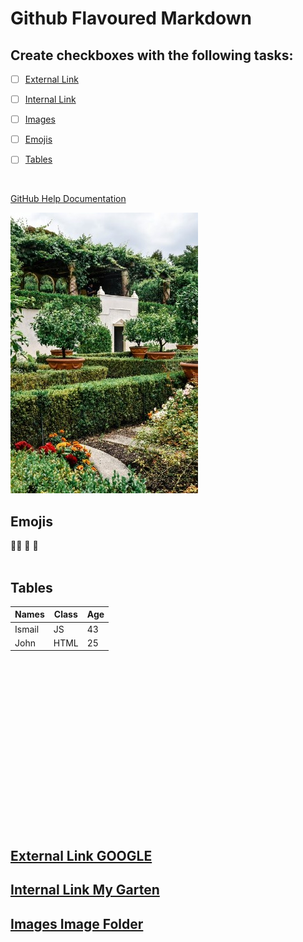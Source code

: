 # Github Flavoured Markdown

## Create checkboxes with the following tasks:

- [ ] [External Link](#External-Link-GOOGLE)
- [ ] [Internal Link](#Internal-Link-My-Garten)
- [ ] [Images](#Images-Image-Folder)
- [ ] [Emojis](#Emojis)
- [ ] [Tables](#Tables)


<br>

[GitHub Help Documentation](https://help.github.com/en)
<br>

![Backyard](/images/gartenResized.jpg)
<br>

## Emojis
🏃‍♂️  🙂  🚙 
<br>
<br>

## Tables

Names  |  Class |Age
-----  |-----   |-----
Ismail |JS      |43
John   |HTML    |25

<br>
<br>
<br>
<br>
<br>
<br>
<br>
<br>
<br>
<br>
<br>
<br>
<br>
<br>
<br>
<br>



## [External Link GOOGLE](https://www.google.com)
## [Internal Link My Garten](/images/gartenResized.jpg)
## [Images Image Folder](/images)





















